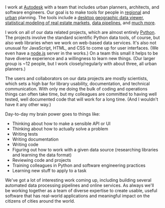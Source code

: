 I work at [Autodesk][] with a team that includes urban planners,
architects, and software engineers.
Our goal is to make tools for people in [regional][] and [urban][] planning.
The tools include a [desktop geographic data viewer][uc],
[statistical modeling of real estate markets][usim],
[data pipelines][orca], and [much more][github].

I work on all of our data related projects, which are almost entirely [Python][].
The projects involve the standard scientific Python data tools, of course,
but also web libraries when we work on web-based data services.
It's also not unusual for JavaScript, HTML, and CSS to come up for
user interfaces. (We even have a [node.js][] server in the works.)
On a team this small it helps to be have diverse experience and a willingness
to learn new things. (Our larger group is ~12 people, but I work
closely/regularly with about three, all urban planners.)

The users and collaborators on our data projects are mostly scientists,
which sets a high bar for library usability, documentation, and
technical communication.
With only me doing the bulk of coding and operations things can often take time,
but my colleagues are committed to having well tested,
well documented code that will work for a long time.
(And I wouldn't have it any other way.)

Day-to-day my brain power goes to things like:

* Thinking about how to make a sensible API or UI
* Thinking about how to actually solve a problem
* Writing tests
* Writing documentation
* Writing code
* Figuring out how to work with a given data source
  (researching libraries and learning the data format)
* Reviewing code and projects
* Training colleagues in Python and software engineering practices
* Learning new stuff to apply to a task

We've got a lot of interesting work coming up, including building
several automated data processing pipelines and online services.
As always we'll be working together as a team of diverse expertise to
create usable, useful software that has real-world applications and meaningful
impact on the citizens of cities around the world.

[Autodesk]: http://www.autodesk.com/
[regional]: https://en.wikipedia.org/wiki/Regional_planning
[urban]: https://en.wikipedia.org/wiki/Urban_planning
[uc]: http://inthefold.autodesk.com/in_the_fold/2015/04/autodesk-previews-urban-canvas-at-american-planning-association-conference.html
[usim]: https://synthicity.github.io/urbansim/
[orca]: https://synthicity.github.io/orca/
[github]: https://github.com/synthicity
[Python]: https://www.python.org/
[node.js]: https://nodejs.org/
